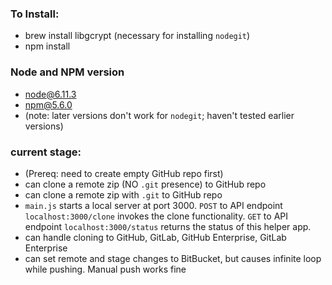 ### To Install:
- brew install libgcrypt (necessary for installing `nodegit`)
- npm install 

### Node and NPM version
- node@6.11.3 
- npm@5.6.0 
- (note: later versions don't work for `nodegit`; haven't tested earlier versions)

### current stage:
* (Prereq: need to create empty GitHub repo first) 
* can clone a remote zip (NO `.git` presence) to GitHub repo 
* can clone a remote zip with `.git` to GitHub repo
* `main.js` starts a local server at port 3000. `POST` to API endpoint `localhost:3000/clone` invokes the clone functionality. `GET` to API endpoint `localhost:3000/status` returns the status of this helper app. 
* can handle cloning to GitHub, GitLab, GitHub Enterprise, GitLab Enterprise
* can set remote and stage changes to BitBucket, but causes infinite loop while pushing. Manual push works fine

